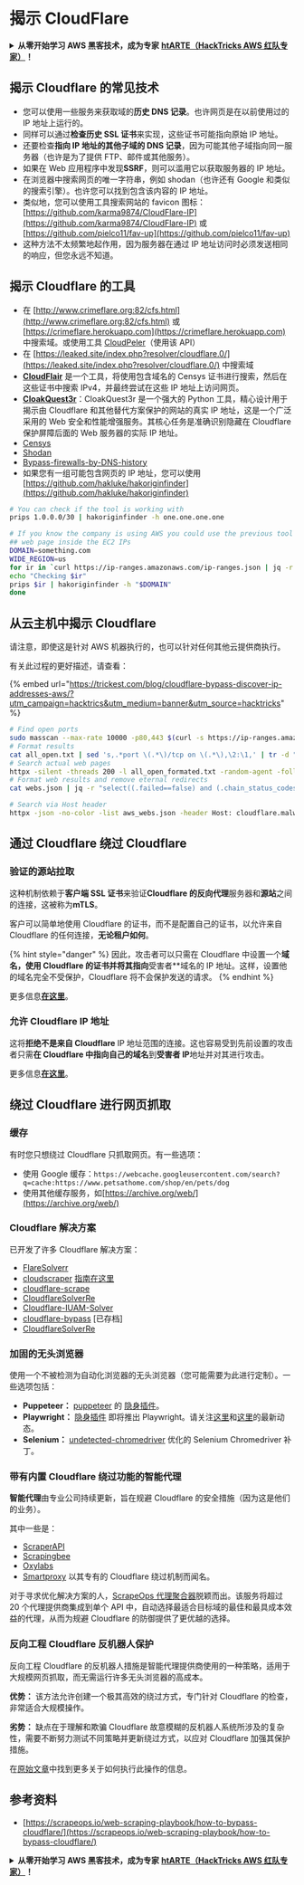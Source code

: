 # 揭示 CloudFlare

<details>

<summary><strong>从零开始学习 AWS 黑客技术，成为专家</strong> <a href="https://training.hacktricks.xyz/courses/arte"><strong>htARTE（HackTricks AWS 红队专家）</strong></a><strong>！</strong></summary>

支持 HackTricks 的其他方式：

* 如果您想看到您的**公司在 HackTricks 中做广告**或**下载 PDF 版本的 HackTricks**，请查看[**订阅计划**](https://github.com/sponsors/carlospolop)!
* 获取[**官方 PEASS & HackTricks 商品**](https://peass.creator-spring.com)
* 探索[**PEASS 家族**](https://opensea.io/collection/the-peass-family)，我们的独家[**NFTs**](https://opensea.io/collection/the-peass-family)
* **加入** 💬 [**Discord 群组**](https://discord.gg/hRep4RUj7f) 或 [**电报群组**](https://t.me/peass) 或**关注**我们的**Twitter** 🐦 [**@carlospolopm**](https://twitter.com/hacktricks\_live)**。**
* 通过向 [**HackTricks**](https://github.com/carlospolop/hacktricks) 和 [**HackTricks Cloud**](https://github.com/carlospolop/hacktricks-cloud) github 仓库提交 PR 来分享您的黑客技巧。

</details>

## 揭示 Cloudflare 的常见技术

* 您可以使用一些服务来获取域的**历史 DNS 记录**。也许网页是在以前使用过的 IP 地址上运行的。
* 同样可以通过**检查历史 SSL 证书**来实现，这些证书可能指向原始 IP 地址。
* 还要检查**指向 IP 地址的其他子域的 DNS 记录**，因为可能其他子域指向同一服务器（也许是为了提供 FTP、邮件或其他服务）。
* 如果在 Web 应用程序中发现**SSRF**，则可以滥用它以获取服务器的 IP 地址。
* 在浏览器中搜索网页的唯一字符串，例如 shodan（也许还有 Google 和类似的搜索引擎）。也许您可以找到包含该内容的 IP 地址。
* 类似地，您可以使用工具搜索网站的 favicon 图标：[https://github.com/karma9874/CloudFlare-IP](https://github.com/karma9874/CloudFlare-IP) 或 [https://github.com/pielco11/fav-up](https://github.com/pielco11/fav-up)
* 这种方法不太频繁地起作用，因为服务器在通过 IP 地址访问时必须发送相同的响应，但您永远不知道。

## 揭示 Cloudflare 的工具

* 在 [http://www.crimeflare.org:82/cfs.html](http://www.crimeflare.org:82/cfs.html) 或 [https://crimeflare.herokuapp.com](https://crimeflare.herokuapp.com) 中搜索域。或使用工具 [CloudPeler](https://github.com/zidansec/CloudPeler)（使用该 API）
* 在 [https://leaked.site/index.php?resolver/cloudflare.0/](https://leaked.site/index.php?resolver/cloudflare.0/) 中搜索域
* [**CloudFlair**](https://github.com/christophetd/CloudFlair) 是一个工具，将使用包含域名的 Censys 证书进行搜索，然后在这些证书中搜索 IPv4，并最终尝试在这些 IP 地址上访问网页。
* [**CloakQuest3r**](https://github.com/spyboy-productions/CloakQuest3r)：CloakQuest3r 是一个强大的 Python 工具，精心设计用于揭示由 Cloudflare 和其他替代方案保护的网站的真实 IP 地址，这是一个广泛采用的 Web 安全和性能增强服务。其核心任务是准确识别隐藏在 Cloudflare 保护屏障后面的 Web 服务器的实际 IP 地址。
* [Censys](https://search.censys.io/)
* [Shodan](https://shodan.io/)
* [Bypass-firewalls-by-DNS-history](https://github.com/vincentcox/bypass-firewalls-by-DNS-history)
* 如果您有一组可能包含网页的 IP 地址，您可以使用 [https://github.com/hakluke/hakoriginfinder](https://github.com/hakluke/hakoriginfinder)
```bash
# You can check if the tool is working with
prips 1.0.0.0/30 | hakoriginfinder -h one.one.one.one

# If you know the company is using AWS you could use the previous tool to search the
## web page inside the EC2 IPs
DOMAIN=something.com
WIDE_REGION=us
for ir in `curl https://ip-ranges.amazonaws.com/ip-ranges.json | jq -r '.prefixes[] | select(.service=="EC2") | select(.region|test("^us")) | .ip_prefix'`; do
echo "Checking $ir"
prips $ir | hakoriginfinder -h "$DOMAIN"
done
```
## 从云主机中揭示 Cloudflare

请注意，即使这是针对 AWS 机器执行的，也可以针对任何其他云提供商执行。

有关此过程的更好描述，请查看：

{% embed url="https://trickest.com/blog/cloudflare-bypass-discover-ip-addresses-aws/?utm_campaign=hacktrics&utm_medium=banner&utm_source=hacktricks" %}
```bash
# Find open ports
sudo masscan --max-rate 10000 -p80,443 $(curl -s https://ip-ranges.amazonaws.com/ip-ranges.json | jq -r '.prefixes[] | select(.service=="EC2") | .ip_prefix' | tr '\n' ' ') | grep "open"  > all_open.txt
# Format results
cat all_open.txt | sed 's,.*port \(.*\)/tcp on \(.*\),\2:\1,' | tr -d " " > all_open_formated.txt
# Search actual web pages
httpx -silent -threads 200 -l all_open_formated.txt -random-agent -follow-redirects -json -no-color -o webs.json
# Format web results and remove eternal redirects
cat webs.json | jq -r "select((.failed==false) and (.chain_status_codes | length) < 9) | .url" | sort -u > aws_webs.json

# Search via Host header
httpx -json -no-color -list aws_webs.json -header Host: cloudflare.malwareworld.com -threads 250 -random-agent -follow-redirects -o web_checks.json
```
## 通过 Cloudflare 绕过 Cloudflare

### 验证的源站拉取

这种机制依赖于**客户端 SSL 证书**来验证**Cloudflare 的反向代理**服务器和**源站**之间的连接，这被称为**mTLS**。

客户可以简单地使用 Cloudflare 的证书，而不是配置自己的证书，以允许来自 Cloudflare 的任何连接，**无论租户如何**。

{% hint style="danger" %}
因此，攻击者可以只需在 Cloudflare 中设置一个**域名，使用 Cloudflare 的证书并将其指向**受害者**域名的 IP 地址。这样，设置他的域名完全不受保护，Cloudflare 将不会保护发送的请求。
{% endhint %}

更多信息[**在这里**](https://socradar.io/cloudflare-protection-bypass-vulnerability-on-threat-actors-radar/)。

### 允许 Cloudflare IP 地址

这将**拒绝不是来自 Cloudflare** IP 地址范围的连接。这也容易受到先前设置的攻击者只需**在 Cloudflare 中指向自己的域名**到**受害者 IP**地址并对其进行攻击。

更多信息[**在这里**](https://socradar.io/cloudflare-protection-bypass-vulnerability-on-threat-actors-radar/)。

## 绕过 Cloudflare 进行网页抓取

### 缓存

有时您只想绕过 Cloudflare 只抓取网页。有一些选项：

* 使用 Google 缓存：`https://webcache.googleusercontent.com/search?q=cache:https://www.petsathome.com/shop/en/pets/dog`
* 使用其他缓存服务，如[https://archive.org/web/](https://archive.org/web/)

### Cloudflare 解决方案

已开发了许多 Cloudflare 解决方案：

* [FlareSolverr](https://github.com/FlareSolverr/FlareSolverr)
* [cloudscraper](https://github.com/VeNoMouS/cloudscraper) [指南在这里](https://scrapeops.io/python-web-scraping-playbook/python-cloudscraper/)
* [cloudflare-scrape](https://github.com/Anorov/cloudflare-scrape)
* [CloudflareSolverRe](https://github.com/RyuzakiH/CloudflareSolverRe)
* [Cloudflare-IUAM-Solver](https://github.com/ninja-beans/cloudflare-iuam-solver)
* [cloudflare-bypass](https://github.com/devgianlu/cloudflare-bypass) \[已存档\]
* [CloudflareSolverRe](https://github.com/RyuzakiH/CloudflareSolverRe)

### 加固的无头浏览器 <a href="#option-4-scrape-with-fortified-headless-browsers" id="option-4-scrape-with-fortified-headless-browsers"></a>

使用一个不被检测为自动化浏览器的无头浏览器（您可能需要为此进行定制）。一些选项包括：

* **Puppeteer：** [puppeteer](https://github.com/puppeteer/puppeteer) 的 [隐身插件](https://github.com/berstend/puppeteer-extra/tree/master/packages/puppeteer-extra-plugin-stealth)。
* **Playwright：** [隐身插件](https://www.npmjs.com/package/playwright-stealth) 即将推出 Playwright。请关注[这里](https://github.com/berstend/puppeteer-extra/issues/454)和[这里](https://github.com/berstend/puppeteer-extra/tree/master/packages/playwright-extra)的最新动态。
* **Selenium：** [undetected-chromedriver](https://github.com/ultrafunkamsterdam/undetected-chromedriver) 优化的 Selenium Chromedriver 补丁。

### 带有内置 Cloudflare 绕过功能的智能代理 <a href="#option-5-smart-proxy-with-cloudflare-built-in-bypass" id="option-5-smart-proxy-with-cloudflare-built-in-bypass"></a>

**智能代理**由专业公司持续更新，旨在规避 Cloudflare 的安全措施（因为这是他们的业务）。

其中一些是：

* [ScraperAPI](https://www.scraperapi.com/?fp_ref=scrapeops)
* [Scrapingbee](https://www.scrapingbee.com/?fpr=scrapeops)
* [Oxylabs](https://oxylabs.go2cloud.org/aff_c?offer_id=7\&aff_id=379\&url_id=32)
* [Smartproxy](https://prf.hn/click/camref:1100loxdG/\[p_id:1100l442001]/destination:https%3A%2F%2Fsmartproxy.com%2Fscraping%2Fweb) 以其专有的 Cloudflare 绕过机制而闻名。

对于寻求优化解决方案的人，[ScrapeOps 代理聚合器](https://scrapeops.io/proxy-aggregator/)脱颖而出。该服务将超过 20 个代理提供商集成到单个 API 中，自动选择最适合目标域的最佳和最具成本效益的代理，从而为规避 Cloudflare 的防御提供了更优越的选择。

### 反向工程 Cloudflare 反机器人保护 <a href="#option-6-reverse-engineer-cloudflare-anti-bot-protection" id="option-6-reverse-engineer-cloudflare-anti-bot-protection"></a>

反向工程 Cloudflare 的反机器人措施是智能代理提供商使用的一种策略，适用于大规模网页抓取，而无需运行许多无头浏览器的高成本。

**优势：** 该方法允许创建一个极其高效的绕过方式，专门针对 Cloudflare 的检查，非常适合大规模操作。

**劣势：** 缺点在于理解和欺骗 Cloudflare 故意模糊的反机器人系统所涉及的复杂性，需要不断努力测试不同策略并更新绕过方式，以应对 Cloudflare 加强其保护措施。

在[原始文章](https://scrapeops.io/web-scraping-playbook/how-to-bypass-cloudflare/)中找到更多关于如何执行此操作的信息。

## 参考资料

* [https://scrapeops.io/web-scraping-playbook/how-to-bypass-cloudflare/](https://scrapeops.io/web-scraping-playbook/how-to-bypass-cloudflare/)

<details>

<summary><strong>从零开始学习 AWS 黑客技术，成为专家</strong> <a href="https://training.hacktricks.xyz/courses/arte"><strong>htARTE（HackTricks AWS 红队专家）</strong></a><strong>！</strong></summary>

支持 HackTricks 的其他方式：

* 如果您想在 HackTricks 中看到您的**公司广告**或**下载 PDF 版本的 HackTricks**，请查看[**订阅计划**](https://github.com/sponsors/carlospolop)！
* 获取[**官方 PEASS & HackTricks 商品**](https://peass.creator-spring.com)
* 探索[**PEASS 家族**](https://opensea.io/collection/the-peass-family)，我们的独家[**NFT**](https://opensea.io/collection/the-peass-family)收藏品
* **加入** 💬 [**Discord 群**](https://discord.gg/hRep4RUj7f) 或 [**电报群**](https://t.me/peass) 或在 **Twitter** 🐦 [**@carlospolopm**](https://twitter.com/hacktricks_live)** 上关注我们**。
* 通过向 [**HackTricks**](https://github.com/carlospolop/hacktricks) 和 [**HackTricks Cloud**](https://github.com/carlospolop/hacktricks-cloud) github 仓库提交 PR 来分享您的黑客技巧。

</details>
